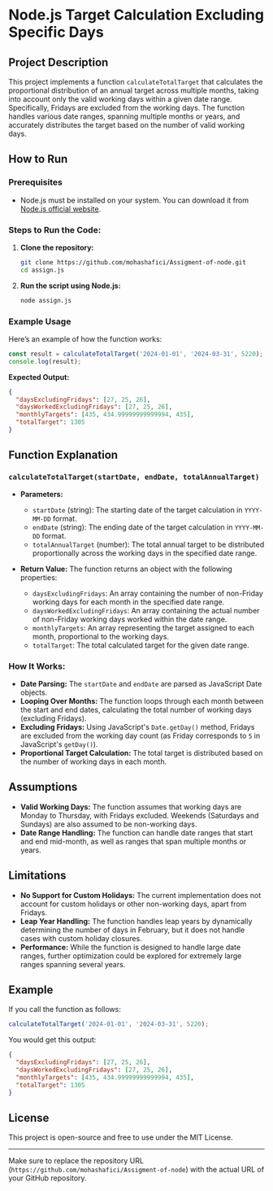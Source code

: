 
# Node.js Target Calculation Excluding Specific Days

## Project Description

This project implements a function `calculateTotalTarget` that calculates the proportional distribution of an annual target across multiple months, taking into account only the valid working days within a given date range. Specifically, Fridays are excluded from the working days. The function handles various date ranges, spanning multiple months or years, and accurately distributes the target based on the number of valid working days.

## How to Run

### Prerequisites

- Node.js must be installed on your system. You can download it from [Node.js official website](https://nodejs.org).

### Steps to Run the Code:

1. **Clone the repository:**
   ```bash
   git clone https://github.com/mohashafici/Assigment-of-node.git
   cd assign.js
   ```

2. **Run the script using Node.js:**
   ```bash
   node assign.js
   ```


### Example Usage

Here’s an example of how the function works:

```js
const result = calculateTotalTarget('2024-01-01', '2024-03-31', 5220);
console.log(result);
```

**Expected Output:**
```json
{
  "daysExcludingFridays": [27, 25, 26],
  "daysWorkedExcludingFridays": [27, 25, 26],
  "monthlyTargets": [435, 434.99999999999994, 435],
  "totalTarget": 1305
}
```

## Function Explanation

### `calculateTotalTarget(startDate, endDate, totalAnnualTarget)`

- **Parameters:**
  - `startDate` (string): The starting date of the target calculation in `YYYY-MM-DD` format.
  - `endDate` (string): The ending date of the target calculation in `YYYY-MM-DD` format.
  - `totalAnnualTarget` (number): The total annual target to be distributed proportionally across the working days in the specified date range.

- **Return Value:**
  The function returns an object with the following properties:
  - `daysExcludingFridays`: An array containing the number of non-Friday working days for each month in the specified date range.
  - `daysWorkedExcludingFridays`: An array containing the actual number of non-Friday working days worked within the date range.
  - `monthlyTargets`: An array representing the target assigned to each month, proportional to the working days.
  - `totalTarget`: The total calculated target for the given date range.

### How It Works:
- **Date Parsing:** The `startDate` and `endDate` are parsed as JavaScript Date objects.
- **Looping Over Months:** The function loops through each month between the start and end dates, calculating the total number of working days (excluding Fridays).
- **Excluding Fridays:** Using JavaScript's `Date.getDay()` method, Fridays are excluded from the working day count (as Friday corresponds to `5` in JavaScript's `getDay()`).
- **Proportional Target Calculation:** The total target is distributed based on the number of working days in each month.

## Assumptions

- **Valid Working Days:** The function assumes that working days are Monday to Thursday, with Fridays excluded. Weekends (Saturdays and Sundays) are also assumed to be non-working days.
- **Date Range Handling:** The function can handle date ranges that start and end mid-month, as well as ranges that span multiple months or years.

## Limitations

- **No Support for Custom Holidays:** The current implementation does not account for custom holidays or other non-working days, apart from Fridays.
- **Leap Year Handling:** The function handles leap years by dynamically determining the number of days in February, but it does not handle cases with custom holiday closures.
- **Performance:** While the function is designed to handle large date ranges, further optimization could be explored for extremely large ranges spanning several years.

## Example

If you call the function as follows:
```js
calculateTotalTarget('2024-01-01', '2024-03-31', 5220);
```

You would get this output:
```json
{
  "daysExcludingFridays": [27, 25, 26],
  "daysWorkedExcludingFridays": [27, 25, 26],
  "monthlyTargets": [435, 434.99999999999994, 435],
  "totalTarget": 1305
}
```

## License

This project is open-source and free to use under the MIT License.

---

Make sure to replace the repository URL (`https://github.com/mohashafici/Assigment-of-node`) with the actual URL of your GitHub repository.